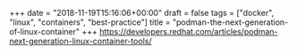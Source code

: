 +++
date = "2018-11-19T15:16:06+00:00"
draft = false
tags = ["docker", "linux", "containers", "best-practice"]
title = "podman-the-next-generation-of-linux-container"
+++
https://developers.redhat.com/articles/podman-next-generation-linux-container-tools/


